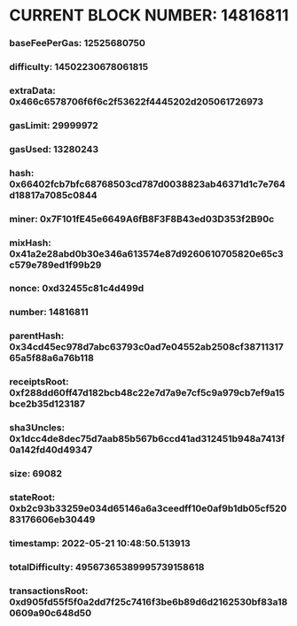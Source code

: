 # CURRENT BLOCK NUMBER: 14816811

### baseFeePerGas: 12525680750
### difficulty: 14502230678061815
### extraData: 0x466c6578706f6f6c2f53622f4445202d205061726973
### gasLimit: 29999972
### gasUsed: 13280243
### hash: 0x66402fcb7bfc68768503cd787d0038823ab46371d1c7e764d18817a7085c0844
### miner: 0x7F101fE45e6649A6fB8F3F8B43ed03D353f2B90c
### mixHash: 0x41a2e28abd0b30e346a613574e87d9260610705820e65c3c579e789ed1f99b29
### nonce: 0xd32455c81c4d499d
### number: 14816811
### parentHash: 0x34cd45ec978d7abc63793c0ad7e04552ab2508cf3871131765a5f88a6a76b118
### receiptsRoot: 0xf288dd60ff47d182bcb48c22e7d7a9e7cf5c9a979cb7ef9a15bce2b35d123187
### sha3Uncles: 0x1dcc4de8dec75d7aab85b567b6ccd41ad312451b948a7413f0a142fd40d49347
### size: 69082
### stateRoot: 0xb2c93b33259e034d65146a6a3ceedff10e0af9b1db05cf52083176606eb30449
### timestamp: 2022-05-21 10:48:50.513913
### totalDifficulty: 49567365389995739158618
### transactionsRoot: 0xd905fd55f5f0a2dd7f25c7416f3be6b89d6d2162530bf83a180609a90c648d50
